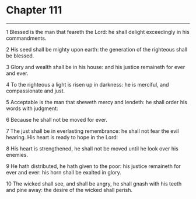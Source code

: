 # Chapter 111

***

1 Blessed is the man that feareth the Lord: he shall delight exceedingly in his commandments.

2 His seed shall be mighty upon earth: the generation of the righteous shall be blessed.

3 Glory and wealth shall be in his house: and his justice remaineth for ever and ever.

4 To the righteous a light is risen up in darkness: he is merciful, and compassionate and just.

5 Acceptable is the man that sheweth mercy and lendeth: he shall order his words with judgment:

6 Because he shall not be moved for ever.

7 The just shall be in everlasting remembrance: he shall not fear the evil hearing. His heart is ready to hope in the Lord:

8 His heart is strengthened, he shall not be moved until he look over his enemies.

9 He hath distributed, he hath given to the poor: his justice remaineth for ever and ever: his horn shall be exalted in glory.

10 The wicked shall see, and shall be angry, he shall gnash with his teeth and pine away: the desire of the wicked shall perish.

